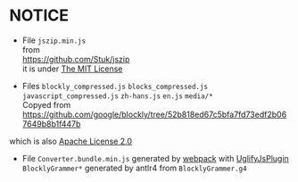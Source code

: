 # NOTICE

+ File 
`jszip.min.js`  
from  
https://github.com/Stuk/jszip  
it is under [The MIT License](https://github.com/Stuk/jszip/blob/master/LICENSE.markdown)

+ Files 
`blockly_compressed.js`
`blocks_compressed.js`
`javascript_compressed.js`
`zh-hans.js`
`en.js`
`media/*`  
Copyed from https://github.com/google/blockly/tree/52b818ed67c5bfa7fd73edf2b067649b8b1f447b  

which is also [Apache License 2.0](./LICENSE)

+ File `Converter.bundle.min.js` generated by [webpack](https://github.com/webpack/webpack) with [UglifyJsPlugin](https://webpack.js.org/plugins/uglifyjs-webpack-plugin/)  
`BlocklyGrammer*` generated by antlr4 from `BlocklyGrammer.g4`